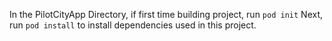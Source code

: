 In the PilotCityApp Directory, if first time building project, run ```pod init```
Next, run ```pod install``` to install dependencies used in this project.
